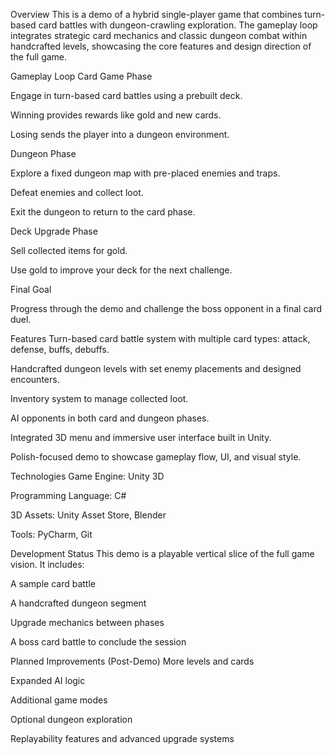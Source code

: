 Overview
This is a demo of a hybrid single-player game that combines turn-based card battles with dungeon-crawling exploration. The gameplay loop integrates strategic card mechanics and classic dungeon combat within handcrafted levels, showcasing the core features and design direction of the full game.

Gameplay Loop
Card Game Phase

Engage in turn-based card battles using a prebuilt deck.

Winning provides rewards like gold and new cards.

Losing sends the player into a dungeon environment.

Dungeon Phase

Explore a fixed dungeon map with pre-placed enemies and traps.

Defeat enemies and collect loot.

Exit the dungeon to return to the card phase.

Deck Upgrade Phase

Sell collected items for gold.

Use gold to improve your deck for the next challenge.

Final Goal

Progress through the demo and challenge the boss opponent in a final card duel.

Features
Turn-based card battle system with multiple card types: attack, defense, buffs, debuffs.

Handcrafted dungeon levels with set enemy placements and designed encounters.

Inventory system to manage collected loot.

AI opponents in both card and dungeon phases.

Integrated 3D menu and immersive user interface built in Unity.

Polish-focused demo to showcase gameplay flow, UI, and visual style.

Technologies
Game Engine: Unity 3D

Programming Language: C#

3D Assets: Unity Asset Store, Blender

Tools: PyCharm, Git

Development Status
This demo is a playable vertical slice of the full game vision. It includes:

A sample card battle

A handcrafted dungeon segment

Upgrade mechanics between phases

A boss card battle to conclude the session

Planned Improvements (Post-Demo)
More levels and cards

Expanded AI logic

Additional game modes

Optional dungeon exploration

Replayability features and advanced upgrade systems
